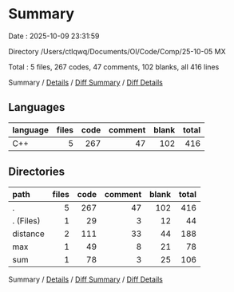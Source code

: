 # Summary

Date : 2025-10-09 23:31:59

Directory /Users/ctlqwq/Documents/OI/Code/Comp/25-10-05 MX

Total : 5 files,  267 codes, 47 comments, 102 blanks, all 416 lines

Summary / [Details](details.md) / [Diff Summary](diff.md) / [Diff Details](diff-details.md)

## Languages
| language | files | code | comment | blank | total |
| :--- | ---: | ---: | ---: | ---: | ---: |
| C++ | 5 | 267 | 47 | 102 | 416 |

## Directories
| path | files | code | comment | blank | total |
| :--- | ---: | ---: | ---: | ---: | ---: |
| . | 5 | 267 | 47 | 102 | 416 |
| . (Files) | 1 | 29 | 3 | 12 | 44 |
| distance | 2 | 111 | 33 | 44 | 188 |
| max | 1 | 49 | 8 | 21 | 78 |
| sum | 1 | 78 | 3 | 25 | 106 |

Summary / [Details](details.md) / [Diff Summary](diff.md) / [Diff Details](diff-details.md)